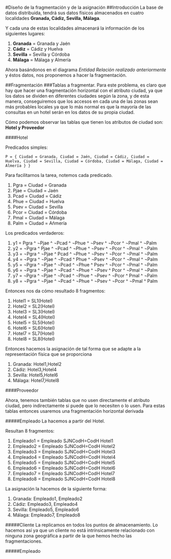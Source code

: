 #Diseño de la fragmentación y de la asignación
##Introducción
La base de datos distribuida, tendrá sus datos físicos almacenados en cuatro localidades **Granada, Cádiz, Sevilla, Málaga**.

Y cada una de estas localidades almacenará la información de los siguientes lugares:

1. **Granada** = Granada y Jaén
2. **Cádiz** = Cádiz y Huelva
3. **Sevilla** = Sevilla y Córdoba
4. **Málaga** = Málaga y Almería

Ahora basándonos en el diagrama *Entidad Relación realizado anteriormente* y éstos datos, nos proponemos a hacer la fragmentación.

##Fragmentación
###Tablas a fragmentar.
Para este problema, es claro que hay que hacer una fragmentación horizontal con el atributo ciudad, ya que los datos se dividen en diferentes ciudades según la zona, y de esta manera, conseguiremos que los accesos en cada una de las zonas sean más probables locales ya que lo más normal es que la mayoría de las consultas en un hotel serán en los datos de su propia ciudad.

Cómo podemos observar las tablas que tienen los atributos de ciudad son: **Hotel y Proveedor**

####Hotel

Predicados simples:

    P = { Ciudad = Granada, Ciudad = Jaén, Ciudad = Cádiz, Ciudad = Huelva, Ciudad = Sevilla, Ciudad = Córdoba, Ciudad = Málaga, Ciudad = Almería } }

Para facilitarnos la tarea, notemos cada predicado.

1. Pgra = Ciudad = Granada
2. Pjae = Ciudad = Jaén
3. Pcad = Ciudad = Cádiz
4. Phue = Ciudad = Huelva
5. Psev = Ciudad = Sevilla
6. Pcor = Ciudad = Córdoba
7. Pmal = Ciudad = Málaga
8. Palm = Ciudad = Añmería

Los predicados verdaderos:

1. y1 =   Pgra ^ ¬Pjae ^ ¬Pcad ^ ¬Phue ^ ¬Psev ^ ¬Pcor ^ ¬Pmal ^ ¬Palm
2. y2 =  ¬Pgra ^ Pjae ^ ¬Pcad ^ ¬Phue ^ ¬Psev ^ ¬Pcor ^ ¬Pmal ^ ¬Palm 
3. y3 =  ¬Pgra ^ ¬Pjae ^ Pcad ^ ¬Phue ^ ¬Psev ^ ¬Pcor ^ ¬Pmal ^ ¬Palm 
4. y4 =  ¬Pgra ^ ¬Pjae ^ ¬Pcad ^ Phue ^ ¬Psev ^ ¬Pcor ^ ¬Pmal ^ ¬Palm 
5. y5 =  ¬Pgra ^ ¬Pjae ^ ¬Pcad ^ ¬Phue ^ Psev ^ ¬Pcor ^ ¬Pmal ^ ¬Palm 
6. y6 =  ¬Pgra ^ ¬Pjae ^ ¬Pcad ^ ¬Phue ^ ¬Psev ^ Pcor ^ ¬Pmal ^ ¬Palm 
7. y7 =  ¬Pgra ^ ¬Pjae ^ ¬Pcad ^ ¬Phue ^ ¬Psev ^ ¬Pcor ^ Pmal ^ ¬Palm 
8. y8 =  ¬Pgra ^ ¬Pjae ^ ¬Pcad ^ ¬Phue ^ ¬Psev ^ ¬Pcor ^ ¬Pmal ^ Palm 

Entonces nos da cómo resultado 8 fragmentos:

1. Hotel1 = SL1(Hotel)
2. Hotel2 = SL2(Hotel)
3. Hotel3 = SL3(Hotel)
4. Hotel4 = SL4(Hotel)
5. Hotel5 = SL5(Hotel)
6. Hotel6 = SL6(Hotel)
7. Hotel7 = SL7(Hotel)
8. Hotel8 = SL8(Hotel)

Entonces hacemos la asignación de tal forma que se adapte a la representación física que se proporciona

1. Granada: Hotel1,Hotel2
2. Cádiz: Hotel3,Hotel4
3. Sevilla: Hotel5,Hotel6
4. Málaga: Hotel7,Hotel8

####Proveedor





Ahora, tenemos también tablas que no usen directamente el atributo ciudad, pero indirectamente si puede que lo necesiten o lo usen.
Para estas tablas entonces usaremos una fragmentación horizontal derivada

#####Empleado
La hacemos a partir del Hotel.

Resultan 8 fragmentos:

1. Empleado1 = Empleado SJNCodH=CodH Hotel1
2. Empleado2 = Empleado SJNCodH=CodH Hotel2
3. Empleado3 = Empleado SJNCodH=CodH Hotel3
4. Empleado4 = Empleado SJNCodH=CodH Hotel4
5. Empleado5 = Empleado SJNCodH=CodH Hotel5
6. Empleado6 = Empleado SJNCodH=CodH Hotel6
7. Empleado7 = Empleado SJNCodH=CodH Hotel7
8. Empleado8 = Empleado SJNCodH=CodH Hotel8

La asignación la hacemos de la siguiente forma:

1. Granada: Empleado1, Empleado2
2. Cádiz: Empleado3, Empleado4
3. Sevilla: Empleado5, Empleado6
4. Málaga: Empleado7, Empleado8

#####Cliente
La replicamos en todos los puntos de almacenamiento. Lo hacemos así ya que un cliente no está intrínsicamente relacionado con ninguna zona geográfica a partir de la que hemos hecho las fragmentaciones. 

#####Empleado




